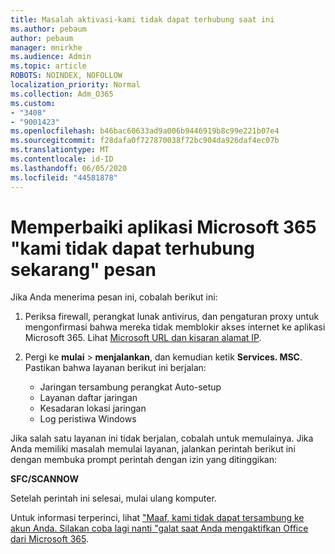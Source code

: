 ```yaml
---
title: Masalah aktivasi-kami tidak dapat terhubung saat ini
ms.author: pebaum
author: pebaum
manager: mnirkhe
ms.audience: Admin
ms.topic: article
ROBOTS: NOINDEX, NOFOLLOW
localization_priority: Normal
ms.collection: Adm_O365
ms.custom:
- "3408"
- "9001423"
ms.openlocfilehash: b46bac60633ad9a006b9446919b8c99e221b07e4
ms.sourcegitcommit: f28dafa0f727870038f72bc904da926daf4ec07b
ms.translationtype: MT
ms.contentlocale: id-ID
ms.lasthandoff: 06/05/2020
ms.locfileid: "44581878"
---
```

# <a name="fixing-the-microsoft-365-apps-we-are-unable-to-connect-right-now-message"></a>Memperbaiki aplikasi Microsoft 365 "kami tidak dapat terhubung sekarang" pesan

Jika Anda menerima pesan ini, cobalah berikut ini:

1. Periksa firewall, perangkat lunak antivirus, dan pengaturan proxy untuk mengonfirmasi bahwa mereka tidak memblokir akses internet ke aplikasi Microsoft 365. Lihat [Microsoft URL dan kisaran alamat IP](https://docs.microsoft.com/office365/enterprise/urls-and-ip-address-ranges).

2. Pergi ke **mulai**  >  **menjalankan**, dan kemudian ketik **Services. MSC**. Pastikan bahwa layanan berikut ini berjalan:
    - Jaringan tersambung perangkat Auto-setup
    - Layanan daftar jaringan
    - Kesadaran lokasi jaringan
    - Log peristiwa Windows

Jika salah satu layanan ini tidak berjalan, cobalah untuk memulainya. Jika Anda memiliki masalah memulai layanan, jalankan perintah berikut ini dengan membuka prompt perintah dengan izin yang ditinggikan:

**SFC/SCANNOW**

Setelah perintah ini selesai, mulai ulang komputer.

Untuk informasi terperinci, lihat ["Maaf, kami tidak dapat tersambung ke akun Anda. Silakan coba lagi nanti "galat saat Anda mengaktifkan Office dari Microsoft 365](https://docs.microsoft.com/office/troubleshoot/activation-installation/issue-when-activate-office-from-office-365).